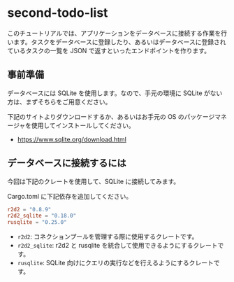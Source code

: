 # second-todo-list

このチュートリアルでは、アプリケーションをデータベースに接続する作業を行います。タスクをデータベースに登録したり、あるいはデータベースに登録されているタスクの一覧を JSON で返すといったエンドポイントを作ります。

## 事前準備

データベースには SQLite を使用します。なので、手元の環境に SQLite がない方は、まずそちらをご用意ください。

下記のサイトよりダウンロードするか、あるいはお手元の OS のパッケージマネージャを使用してインストールしてください。

- https://www.sqlite.org/download.html

## データベースに接続するには

今回は下記のクレートを使用して、SQLite に接続してみます。

Cargo.toml に下記依存を追加してください。

```toml
r2d2 = "0.8.9"
r2d2_sqlite = "0.18.0"
rusqlite = "0.25.0"
```

- `r2d2`: コネクションプールを管理する際に使用するクレートです。
- `r2d2_sqlite`: r2d2 と rusqlite を統合して使用できるようにするクレートです。
- `rusqlite`: SQLite 向けにクエリの実行などを行えるようにするクレートです。
